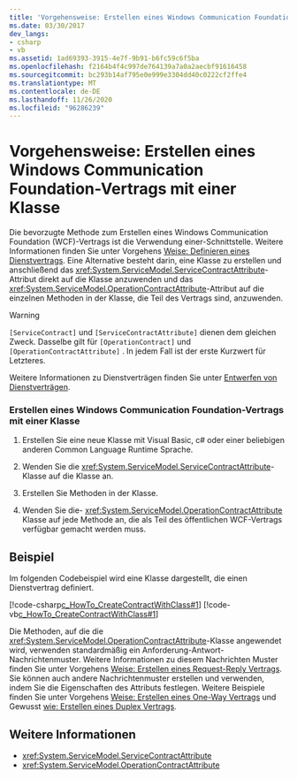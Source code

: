 ```yaml
---
title: 'Vorgehensweise: Erstellen eines Windows Communication Foundation-Vertrags mit einer Klasse'
ms.date: 03/30/2017
dev_langs:
- csharp
- vb
ms.assetid: 1ad69393-3915-4e7f-9b91-b6fc59c6f5ba
ms.openlocfilehash: f2164b4f4c997de764139a7a0a2aecbf91616458
ms.sourcegitcommit: bc293b14af795e0e999e3304dd40c0222cf2ffe4
ms.translationtype: MT
ms.contentlocale: de-DE
ms.lasthandoff: 11/26/2020
ms.locfileid: "96286239"
---
```

# <a name="how-to-create-a-windows-communication-foundation-contract-with-a-class"></a>Vorgehensweise: Erstellen eines Windows Communication Foundation-Vertrags mit einer Klasse

Die bevorzugte Methode zum Erstellen eines Windows Communication Foundation (WCF)-Vertrags ist die Verwendung einer-Schnittstelle. Weitere Informationen finden Sie unter Vorgehens [Weise: Definieren eines Dienstvertrags](../how-to-define-a-wcf-service-contract.md). Eine Alternative besteht darin, eine Klasse zu erstellen und anschließend das <xref:System.ServiceModel.ServiceContractAttribute>-Attribut direkt auf die Klasse anzuwenden und das <xref:System.ServiceModel.OperationContractAttribute>-Attribut auf die einzelnen Methoden in der Klasse, die Teil des Vertrags sind, anzuwenden.  
  
> [!WARNING]
> `[ServiceContract]` und `[ServiceContractAttribute]` dienen dem gleichen Zweck. Dasselbe gilt für `[OperationContract]` und `[OperationContractAttribute]` . In jedem Fall ist der erste Kurzwert für Letzteres.  
  
 Weitere Informationen zu Dienstverträgen finden Sie unter [Entwerfen von Dienstverträgen](../designing-service-contracts.md).  
  
### <a name="creating-a-windows-communication-foundation-contract-with-a-class"></a>Erstellen eines Windows Communication Foundation-Vertrags mit einer Klasse  
  
1. Erstellen Sie eine neue Klasse mit Visual Basic, c# oder einer beliebigen anderen Common Language Runtime Sprache.  
  
2. Wenden Sie die <xref:System.ServiceModel.ServiceContractAttribute>-Klasse auf die Klasse an.  
  
3. Erstellen Sie Methoden in der Klasse.  
  
4. Wenden Sie die- <xref:System.ServiceModel.OperationContractAttribute> Klasse auf jede Methode an, die als Teil des öffentlichen WCF-Vertrags verfügbar gemacht werden muss.  
  
## <a name="example"></a>Beispiel  

 Im folgenden Codebeispiel wird eine Klasse dargestellt, die einen Dienstvertrag definiert.  
  
 [!code-csharp[c_HowTo_CreateContractWithClass#1](../../../../samples/snippets/csharp/VS_Snippets_CFX/c_howto_createcontractwithclass/cs/source.cs#1)]
 [!code-vb[c_HowTo_CreateContractWithClass#1](../../../../samples/snippets/visualbasic/VS_Snippets_CFX/c_howto_createcontractwithclass/vb/source.vb#1)]  
  
 Die Methoden, auf die die <xref:System.ServiceModel.OperationContractAttribute>-Klasse angewendet wird, verwenden standardmäßig ein Anforderung-Antwort-Nachrichtenmuster. Weitere Informationen zu diesem Nachrichten Muster finden Sie unter Vorgehens [Weise: Erstellen eines Request-Reply Vertrags](how-to-create-a-request-reply-contract.md). Sie können auch andere Nachrichtenmuster erstellen und verwenden, indem Sie die Eigenschaften des Attributs festlegen. Weitere Beispiele finden Sie unter Vorgehens [Weise: Erstellen eines One-Way Vertrags](how-to-create-a-one-way-contract.md) und Gewusst [wie: Erstellen eines Duplex Vertrags](how-to-create-a-duplex-contract.md).  
  
## <a name="see-also"></a>Weitere Informationen

- <xref:System.ServiceModel.ServiceContractAttribute>
- <xref:System.ServiceModel.OperationContractAttribute>
